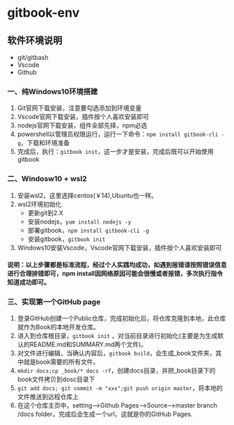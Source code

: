 # gitbook-env

## 软件环境说明
- git/gitbash
- Vscode
- Github
### 一、纯Windows10环境搭建
1. Git官网下载安装，注意要勾选添加到环境变量
2. Vscode官网下载安装，插件按个人喜欢安装即可
3. nodejs官网下载安装，组件全部先择，npm必选
4. powershell以管理员权限运行，运行一下命令：`npm install gitbook-cli -g`，下载和环境准备
5. 完成后，执行：`gitbook init`，这一步才是安装，完成后既可以开始使用gitbook

### 二、Windosw10 + wsl2
1. 安装wsl2，这里选择centos(￥14),Ubuntu也一样。
2. wsl2环境初始化
   - 更新git到2.X
   - 安装nodejs，`yum install nodejs -y`
   - 部署gitbook，`npm install gitbook-cli -g`
   - 安装gitbook，`gitbook init`
3. Windows10安装Vscode，Vscode官网下载安装，插件按个人喜欢安装即可

#### 说明：以上步骤都是标准流程，经过个人实践均成功，如遇到报错请按照错误信息进行合理排错即可，npm install因网络原因可能会很慢或者报错，多次执行指令知道成功即可。

### 三、实现第一个GitHub page
1. 登录GitHub创建一个Public仓库，完成初始化后，将仓库克隆到本地，此仓库就作为Book的本地开发仓库。
2. 进入到仓库根目录，`gitbook init` ，对当前目录进行初始化(主要是为生成默认的README.md和SUMMARY.md两个文件)。
3. 对文件进行编辑，当确认内容后，`gitbook build`，会生成_book文件夹，其中就是book需要的所有文件。
4. `mkdir docs;cp _book/* docs -rf`，创建docs目录，并把_book目录下的book文件拷贝到dosc目录下
5. `git add docs; git commit -m "xxx";git push origin master`，将本地的文件推送到远程仓库上
6. 在这个仓库主页中，setting-->Github Pages-->Source-->master branch /docs folder，完成后会生成一个url，这就是你的GitHub Pages.



